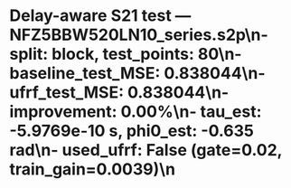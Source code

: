 # Delay-aware S21 test — NFZ5BBW520LN10_series.s2p\n- split: block, test_points: 80\n- baseline_test_MSE: 0.838044\n- ufrf_test_MSE: 0.838044\n- improvement: 0.00%\n- tau_est: -5.9769e-10 s, phi0_est: -0.635 rad\n- used_ufrf: False (gate=0.02, train_gain=0.0039)\n